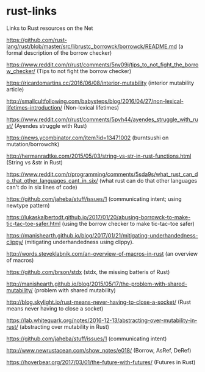 # rust-links
Links to Rust resources on the Net

https://github.com/rust-lang/rust/blob/master/src/librustc_borrowck/borrowck/README.md (a formal description of
the borrow checker)

https://www.reddit.com/r/rust/comments/5ny09j/tips_to_not_fight_the_borrow_checker/ (Tips to not fight the 
borrow checker)

https://ricardomartins.cc/2016/06/08/interior-mutability (interior mutability article)

http://smallcultfollowing.com/babysteps/blog/2016/04/27/non-lexical-lifetimes-introduction/ (Non-lexical lifetimes)

https://www.reddit.com/r/rust/comments/5pvh44/ayendes_struggle_with_rust/ (Ayendes struggle with Rust)

https://news.ycombinator.com/item?id=13471002 (burntsushi on mutation/borrowchk)

http://hermanradtke.com/2015/05/03/string-vs-str-in-rust-functions.html (String vs &str in Rust)

https://www.reddit.com/r/programming/comments/5sda9s/what_rust_can_do_that_other_languages_cant_in_six/ (what rust can do that other languages can't do in six lines of code)

https://github.com/jaheba/stuff/issues/1 (communicating intent; using newtype pattern)

https://lukaskalbertodt.github.io/2017/01/20/abusing-borrowck-to-make-tic-tac-toe-safer.html (using the borrow
checker to make tic-tac-toe safer)

https://manishearth.github.io/blog/2017/01/21/mitigating-underhandedness-clippy/ (mitigating underhandedness using clippy).

http://words.steveklabnik.com/an-overview-of-macros-in-rust (an overview of macros)

https://github.com/brson/stdx (stdx, the missing batteris of Rust)

http://manishearth.github.io/blog/2015/05/17/the-problem-with-shared-mutability/ (problem with shared mutability)

http://blog.skylight.io/rust-means-never-having-to-close-a-socket/ (Rust means never having to close a socket)

https://lab.whitequark.org/notes/2016-12-13/abstracting-over-mutability-in-rust/ (abstracting over mutability in Rust)

https://github.com/jaheba/stuff/issues/1 (communicating intent)

http://www.newrustacean.com/show_notes/e018/ (Borrow, AsRef, DeRef)

https://hoverbear.org/2017/03/01/the-future-with-futures/ (Futures in Rust)

